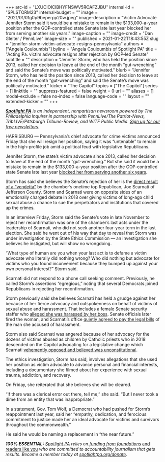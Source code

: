 +++
arc-id = "LXUCIOICIBHYFNSWV5ROAFZJBU"
internal-id = "SPLSTORM23"
internal-budget = ""
image = "2021/01/01g0p9beperpp20w.jpeg"
image-description = "Victim Advocate Jennifer Storm said it would be a mistake to remain in the $133,000-a-year position after the GOP-controlled state Senate late last year blocked her from serving another six years."
image-caption = ""
image-credit = "Dan Gleiter / PennLive"
image-size = ""
published = 2021-01-22T18:43:55Z
slug = "jennifer-storm-victim-advocate-resigns-pennsylvania"
authors = ["Angela Couloumbis"]
byline = "Angela Couloumbis of Spotlight PA"
title = "Acting Pa. victim advocate resigns after rejection by GOP-led Senate"
subtitle = ""
description = "Jennifer Storm, who has held the position since 2013, called her decision to leave at the end of the month “gut-wrenching” and said the Senate’s move was politically motivated."
blurb = "Jennifer Storm, who has held the position since 2013, called her decision to leave at the end of the month “gut-wrenching” and said the Senate’s move was politically motivated."
kicker = "The Capitol"
topics = ["The Capitol"]
series = []
linktitle = ""
suppress-featured = false
weight = 0
url = ""
aliases = []
modal-exclude = false
no-index = false
language-code = ""
layout = ""
extended-kicker = ""
+++

<a href="https://www.spotlightpa.org/"><i><b>Spotlight PA</b></i></a><i> is an independent, nonpartisan newsroom powered by The Philadelphia Inquirer in partnership with PennLive/The Patriot-News, TribLIVE/Pittsburgh Tribune-Review, and WITF Public Media. </i><a href="https://www.spotlightpa.org/newsletters"><i>Sign up for our free newsletters</i></a><i>.</i>

HARRISBURG — Pennsylvania’s chief advocate for crime victims announced Friday that she will resign her position, saying it was “untenable” to remain in the high-profile job amid a political feud with legislative Republicans.

Jennifer Storm, the state’s victim advocate since 2013, called her decision to leave at the end of the month “gut-wrenching.” But she said it would be a mistake to remain in the $133,000-a-year position after the GOP-controlled state Senate late last year <a href="https://www.spotlightpa.org/news/2020/11/jennifer-storm-victim-advocate-senate-rejection-ethics-investigation/">blocked her from serving another six years</a>.

Storm has said she believes the Senate’s rejection of her is the <a href="https://www.spotlightpa.org/news/2020/09/pa-jennifer-storm-victim-advocate-senate-joe-scarnati/">direct result of a “vendetta”</a> by the chamber’s onetime top Republican, Joe Scarnati of Jefferson County. Storm and Scarnati were on opposite sides of an emotionally charged debate in 2018 over giving victims of long-ago child sexual abuse a chance to sue the perpetrators and institutions that covered up the crimes.

<script src="https://www.spotlightpa.org/embed.js" async></script><div data-spl-embed-version="1" data-spl-src="https://www.spotlightpa.org/embeds/newsletter/"></div>

In an interview Friday, Storm said the Senate’s vote in late November to reject her reconfirmation was one of the chamber’s last acts under the leadership of Scarnati, who did not seek another four-year term in the last election. She said he went out of his way that day to reveal that Storm was under investigation by the State Ethics Commission — an investigation she believes he instigated, but will show no wrongdoing.

“What type of human are you when your last act is to defame a victim advocate who literally did nothing wrong? Who did nothing but advocate for victims who you found inconvenient because they bumped up against your own personal interest?” Storm said.

Scarnati did not respond to a phone call seeking comment. Previously, he called Storm’s assertions “egregious,” noting that several Democrats joined Republicans in rejecting her reconfirmation.

Storm previously said she believes Scarnati has held a grudge against her because of her fierce advocacy and outspokenness on behalf of victims of sexual abuse and harassment. That includes a female Senate security staffer who <a href="https://www.inquirer.com/philly/news/politics/pa-senate-security-force-convulsed-by-harassment-complaints-lawsuits-20181016.html">alleged she was harassed by her boss</a>. Senate officials later fired the woman, and Scarnati’s office <a href="https://www.inquirer.com/news/pa-senate-pays-legal-bills-former-employee-accused-sexual-harassment-20190214.html">quietly agreed to pay the legal bills</a> of the man she accused of harassment.

<script src="https://www.spotlightpa.org/embed.js" async></script><div data-spl-embed-version="1" data-spl-src="https://www.spotlightpa.org/embeds/donate/?teaser_text=Spotlight%20PA%20provides%20essential%2C%20public-service%20journalism%20thanks%20to%20readers%20like%20you.%20Help%20us%20continue%20that%20work."></div>


Storm also said Scarnati was angered because of her advocacy for the dozens of victims abused as children by Catholic priests who in 2018 descended on the Capitol advocating for a legislative change which Scarnati <a href="https://www.inquirer.com/philly/news/politics/state/pennsylvania-child-sexual-abuse-statute-limitations-window-catholic-church-20181017.html">vehemently opposed and believed was unconstitutional</a>.

The ethics investigation, Storm has said, involves allegations that she used her position as victim advocate to advance personal and financial interests, including a documentary she filmed about her experience with sexual trauma, addiction, and recovery.

On Friday, she reiterated that she believes she will be cleared.

“If there was a clerical error out there, tell me,” she said. “But I never took a dime from an entity that was inappropriate.”

In a statement, Gov. Tom Wolf, a Democrat who had pushed for Storm’s reappointment last year, said her “empathy, dedication, and ferocious commitment to justice made her an ideal advocate for victims and survivors throughout the commonwealth.”

He said he would be naming a replacement in “the near future.”

<i><b>100% ESSENTIAL:</b></i><i> </i><a href="https://www.spotlightpa.org/"><i>Spotlight PA</i></a><i> relies on</i><a href="https://www.spotlightpa.org/support"><i> funding from foundations</i></a><i> </i><a href="https://www.spotlightpa.org/support">and readers like you</a><i> who are committed to accountability journalism that gets results. Become a member today at </i><a href="/donate?campaign=701Dn000000YgovIAC"><i>spotlightpa.org/donate</i></a><i>.</i>
